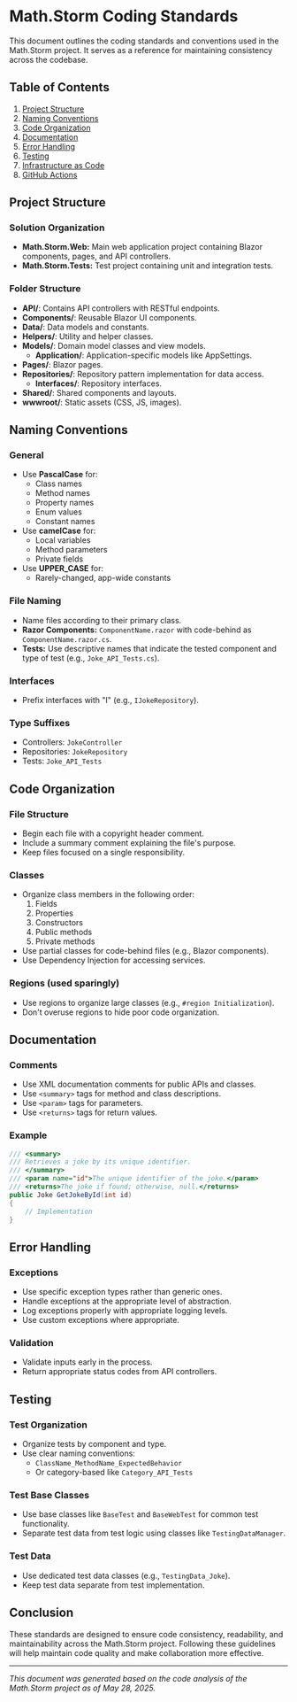 # Math.Storm Coding Standards

This document outlines the coding standards and conventions used in the Math.Storm project. It serves as a reference for maintaining consistency across the codebase.

## Table of Contents
1. [Project Structure](#project-structure)
2. [Naming Conventions](#naming-conventions)
3. [Code Organization](#code-organization)
4. [Documentation](#documentation)
5. [Error Handling](#error-handling)
6. [Testing](#testing)
7. [Infrastructure as Code](#infrastructure-as-code)
8. [GitHub Actions](#github-actions)

## Project Structure

### Solution Organization
- **Math.Storm.Web:** Main web application project containing Blazor components, pages, and API controllers.
- **Math.Storm.Tests:** Test project containing unit and integration tests.

### Folder Structure
- **API/**: Contains API controllers with RESTful endpoints.
- **Components/**: Reusable Blazor UI components.
- **Data/**: Data models and constants.
- **Helpers/**: Utility and helper classes.
- **Models/**: Domain model classes and view models.
  - **Application/**: Application-specific models like AppSettings.
- **Pages/**: Blazor pages.
- **Repositories/**: Repository pattern implementation for data access.
  - **Interfaces/**: Repository interfaces.
- **Shared/**: Shared components and layouts.
- **wwwroot/**: Static assets (CSS, JS, images).

## Naming Conventions

### General
- Use **PascalCase** for:
  - Class names
  - Method names
  - Property names
  - Enum values
  - Constant names
- Use **camelCase** for:
  - Local variables
  - Method parameters
  - Private fields
- Use **UPPER_CASE** for:
  - Rarely-changed, app-wide constants

### File Naming
- Name files according to their primary class.
- **Razor Components:** `ComponentName.razor` with code-behind as `ComponentName.razor.cs`.
- **Tests:** Use descriptive names that indicate the tested component and type of test (e.g., `Joke_API_Tests.cs`).

### Interfaces
- Prefix interfaces with "I" (e.g., `IJokeRepository`).

### Type Suffixes
- Controllers: `JokeController`
- Repositories: `JokeRepository`
- Tests: `Joke_API_Tests`

## Code Organization

### File Structure
- Begin each file with a copyright header comment.
- Include a summary comment explaining the file's purpose.
- Keep files focused on a single responsibility.

### Classes
- Organize class members in the following order:
  1. Fields
  2. Properties
  3. Constructors
  4. Public methods
  5. Private methods
- Use partial classes for code-behind files (e.g., Blazor components).
- Use Dependency Injection for accessing services.

### Regions (used sparingly)
- Use regions to organize large classes (e.g., `#region Initialization`).
- Don't overuse regions to hide poor code organization.

## Documentation

### Comments
- Use XML documentation comments for public APIs and classes.
- Use `<summary>` tags for method and class descriptions.
- Use `<param>` tags for parameters.
- Use `<returns>` tags for return values.

### Example
```csharp
/// <summary>
/// Retrieves a joke by its unique identifier.
/// </summary>
/// <param name="id">The unique identifier of the joke.</param>
/// <returns>The joke if found; otherwise, null.</returns>
public Joke GetJokeById(int id)
{
    // Implementation
}
```

## Error Handling

### Exceptions
- Use specific exception types rather than generic ones.
- Handle exceptions at the appropriate level of abstraction.
- Log exceptions properly with appropriate logging levels.
- Use custom exceptions where appropriate.

### Validation
- Validate inputs early in the process.
- Return appropriate status codes from API controllers.

## Testing

### Test Organization
- Organize tests by component and type.
- Use clear naming conventions:
  - `ClassName_MethodName_ExpectedBehavior`
  - Or category-based like `Category_API_Tests`

### Test Base Classes
- Use base classes like `BaseTest` and `BaseWebTest` for common test functionality.
- Separate test data from test logic using classes like `TestingDataManager`.

### Test Data
- Use dedicated test data classes (e.g., `TestingData_Joke`).
- Keep test data separate from test implementation.

## Conclusion

These standards are designed to ensure code consistency, readability, and maintainability across the Math.Storm project. Following these guidelines will help maintain code quality and make collaboration more effective.

---

*This document was generated based on the code analysis of the Math.Storm project as of May 28, 2025.*
